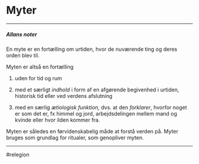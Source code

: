 # Myter

---

##### Allans noter

En myte er en fortælling om urtiden, hvor de nuværende ting og deres orden blev til.

Myten er altså en fortælling

1) uden for tid og rum

2) med et særligt _indhold_ i form af en afgørende begivenhed i urtiden, historisk tid eller ved verdens afslutning

3) med en særlig _ætiologisk funktion,_ dvs. at den _forklarer_, hvorfor noget er som det er, fx himmel og jord, arbejdsdelingen mellem mand og kvinde eller hvor ilden kommer fra.

Myten er således en førvidenskabelig måde at forstå verden på. Myter bruges som grundlag for ritualer, som genopliver myten.

---
#relegion 
